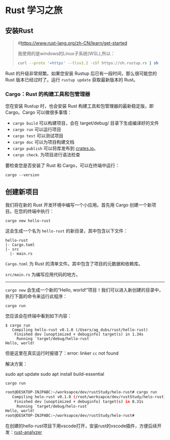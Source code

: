 # Rust 学习之旅

## 安装Rust

>  #https://www.rust-lang.org/zh-CN/learn/get-started
>
> 我使用的是windows的Linux子系统(WSL),所以：
>
> ```bash
> curl --proto '=https' --tlsv1.2 -sSf https://sh.rustup.rs | sh
> ```

Rust 的升级非常频繁。如果您安装 Rustup 后已有一段时间，那么很可能您的 Rust 版本已经过时了。运行 `rustup update` 获取最新版本的 Rust。

### Cargo：Rust 的构建工具和包管理器

您在安装 Rustup 时，也会安装 Rust 构建工具和包管理器的最新稳定版，即 Cargo。Cargo 可以做很多事情：

* `cargo build` 可以构建项目，会在 target/debug/ 目录下生成编译好的文件
* `cargo run` 可以运行项目
* `cargo test` 可以测试项目
* `cargo doc` 可以为项目构建文档
* `cargo publish` 可以将库发布到 [crates.io](https://crates.io/)。
* `cargo check`. 为项目进行语法检查

要检查您是否安装了 Rust 和 Cargo，可以在终端中运行：

`cargo --version`

## 创建新项目

我们将在新的 Rust 开发环境中编写一个小应用。首先用 Cargo 创建一个新项目。在您的终端中执行：

`cargo new hello-rust`

这会生成一个名为 `hello-rust` 的新目录，其中包含以下文件：

```
hello-rust
|- Cargo.toml
|- src
  |- main.rs
```

`Cargo.toml` 为 Rust 的清单文件。其中包含了项目的元数据和依赖库。

`src/main.rs` 为编写应用代码的地方。

---

`cargo new` 会生成一个新的“Hello, world!”项目！我们可以进入新创建的目录中，执行下面的命令来运行此程序：

`cargo run`

您应该会在终端中看到如下内容：

```
$ cargo run
   Compiling hello-rust v0.1.0 (/Users/ag_dubs/rust/hello-rust)
    Finished dev [unoptimized + debuginfo] target(s) in 1.34s
     Running `target/debug/hello-rust`
Hello, world!
```

但是这里在真实运行时报错了：error: linker `cc` not found

解决方案：

sudo apt update
sudo apt install build-essential

`cargo run`

```bash
root@DESKTOP-INJPABC:~/worksapce/dev/rustStudy/helo-rust# cargo run
   Compiling helo-rust v0.1.0 (/root/worksapce/dev/rustStudy/helo-rust)
    Finished dev [unoptimized + debuginfo] target(s) in 0.31s
     Running `target/debug/helo-rust`
Hello, world!
root@DESKTOP-INJPABC:~/worksapce/dev/rustStudy/helo-rust#
```

在创建的hello-rust项目下用vscode打开，安装rust的vscode插件，方便后续开发：[rust-analyzer](vscode-file://vscode-app/e:/Microsoft%20VS%20Code/resources/app/out/vs/code/electron-sandbox/workbench/workbench.html "command:extension.open?%5B%22rust-lang.rust-analyzer%22%5D")
